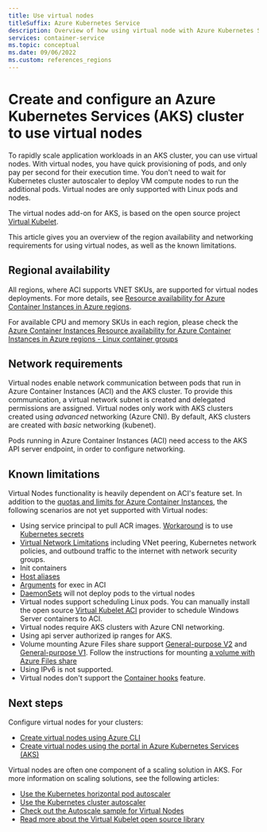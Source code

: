 ```yaml
---
title: Use virtual nodes
titleSuffix: Azure Kubernetes Service
description: Overview of how using virtual node with Azure Kubernetes Services (AKS)
services: container-service
ms.topic: conceptual
ms.date: 09/06/2022
ms.custom: references_regions
---
```


# Create and configure an Azure Kubernetes Services (AKS) cluster to use virtual nodes

To rapidly scale application workloads in an AKS cluster, you can use virtual nodes. With virtual nodes, you have quick provisioning of pods, and only pay per second for their execution time. You don't need to wait for Kubernetes cluster autoscaler to deploy VM compute nodes to run the additional pods. Virtual nodes are only supported with Linux pods and nodes.

The virtual nodes add-on for AKS, is based on the open source project [Virtual Kubelet][virtual-kubelet-repo].

This article gives you an overview of the region availability and networking requirements for using virtual nodes, as well as the known limitations.

## Regional availability

All regions, where ACI supports VNET SKUs, are supported for virtual nodes deployments. For more details, see [Resource availability for Azure Container Instances in Azure regions](../container-instances/container-instances-region-availability.md).

For available CPU and memory SKUs in each region, please check the [Azure Container Instances Resource availability for Azure Container Instances in Azure regions - Linux container groups](../container-instances/container-instances-region-availability.md#linux-container-groups)

## Network requirements

Virtual nodes enable network communication between pods that run in Azure Container Instances (ACI) and the AKS cluster. To provide this communication, a virtual network subnet is created and delegated permissions are assigned. Virtual nodes only work with AKS clusters created using *advanced* networking (Azure CNI). By default, AKS clusters are created with *basic* networking (kubenet).

Pods running in Azure Container Instances (ACI) need access to the AKS API server endpoint, in order to configure networking.

## Known limitations

Virtual Nodes functionality is heavily dependent on ACI's feature set. In addition to the [quotas and limits for Azure Container Instances](../container-instances/container-instances-quotas.md), the following scenarios are not yet supported with Virtual nodes:

* Using service principal to pull ACR images. [Workaround](https://github.com/virtual-kubelet/azure-aci/blob/master/README.md#private-registry) is to use [Kubernetes secrets](https://kubernetes.io/docs/tasks/configure-pod-container/pull-image-private-registry/#create-a-secret-by-providing-credentials-on-the-command-line)
* [Virtual Network Limitations](../container-instances/container-instances-vnet.md) including VNet peering, Kubernetes network policies, and outbound traffic to the internet with network security groups.
* Init containers
* [Host aliases](https://kubernetes.io/docs/concepts/services-networking/add-entries-to-pod-etc-hosts-with-host-aliases/)
* [Arguments](../container-instances/container-instances-exec.md#restrictions) for exec in ACI
* [DaemonSets](concepts-clusters-workloads.md#statefulsets-and-daemonsets) will not deploy pods to the virtual nodes
* Virtual nodes support scheduling Linux pods. You can manually install the open source [Virtual Kubelet ACI](https://github.com/virtual-kubelet/azure-aci) provider to schedule Windows Server containers to ACI.
* Virtual nodes require AKS clusters with Azure CNI networking.
* Using api server authorized ip ranges for AKS.
* Volume mounting Azure Files share support [General-purpose V2](../storage/common/storage-account-overview.md#types-of-storage-accounts) and [General-purpose V1](../storage/common/storage-account-overview.md#types-of-storage-accounts). Follow the instructions for mounting [a volume with Azure Files share](azure-files-volume.md)
* Using IPv6 is not supported.
* Virtual nodes don't support the [Container hooks](https://kubernetes.io/docs/concepts/containers/container-lifecycle-hooks/) feature.

## Next steps

Configure virtual nodes for your clusters:

- [Create virtual nodes using Azure CLI](virtual-nodes-cli.md)
- [Create virtual nodes using the portal in Azure Kubernetes Services (AKS)](virtual-nodes-portal.md)

Virtual nodes are often one component of a scaling solution in AKS. For more information on scaling solutions, see the following articles:

- [Use the Kubernetes horizontal pod autoscaler][aks-hpa]
- [Use the Kubernetes cluster autoscaler][aks-cluster-autoscaler]
- [Check out the Autoscale sample for Virtual Nodes][virtual-node-autoscale]
- [Read more about the Virtual Kubelet open source library][virtual-kubelet-repo]

<!-- LINKS - external -->
[aks-hpa]: tutorial-kubernetes-scale.md
[aks-cluster-autoscaler]: ./cluster-autoscaler.md
[virtual-node-autoscale]: https://github.com/Azure-Samples/virtual-node-autoscale
[virtual-kubelet-repo]: https://github.com/virtual-kubelet/virtual-kubelet
